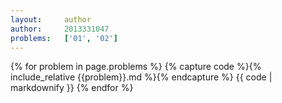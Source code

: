 ```yaml
---
layout:     author
author:     2013331047
problems:   ['01', '02']
---
```



{% for problem in page.problems %}
{% capture code %}{% include_relative {{problem}}.md %}{% endcapture %}
{{ code | markdownify }}
{% endfor %}